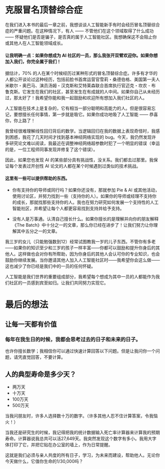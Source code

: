 # 克服冒名顶替综合症

在我们进入本书的最后一章之前，我想谈谈人工智能新手有时会经历冒名顶替综合症的严重问题。在这种情况下，有人 —— 不管他们在这个领域取得了什么成功 —— 怀疑他们是否是骗子，是否真的属于人工智能社区。我想确保这不会阻止你或其他人在人工智能领域成长。

#### 让我明确一点：如果你想成为 AI 社区的一员，那么我张开双臂欢迎你。如果你想加入我们，你完全属于我们！

据估计，70% 的人在某个时候经历过某种形式的冒名顶替综合症。许多有才华的人都公开谈论过这种经历，包括前脸书首席运营官雪莉・桑德伯格、美国第一夫人米歇尔・奥巴马、演员汤姆・汉克斯和艾特莱森联合首席执行官迈克・坎农 - 布鲁克斯。它发生在我们的社区，甚至发生在有成就的人中间。如果你自己从未经历过，那太好了！我希望你能和我一起鼓励和欢迎所有想加入我们社区的人。

人工智能在技术上是复杂的，它有相当一部分聪明和高能力的人。但是很容易忘记，要想擅长任何事情，第一步就是吸它。如果你成功地吸了人工智能 —— 恭喜你，你上路了！

我曾经很难理解线性回归背后的数学。当逻辑回归在我的数据上表现奇怪时，我感到困惑，我花了几天时间才找到基本神经网络实现的 bug。今天，我仍然发现许多研究论文难以阅读，我最近在调整神经网络超参数时犯了一个明显的错误（幸运的是，一位工程师同事发现并修复了这个错误）。

因此，如果您也发现 AI 的某些部分具有挑战性，没关系。我们都去过那里。我保证每个发表过开创性 AI 论文的人都在某个时候遇到过类似的技术挑战。

#### 这里有一些可以提供帮助的东西。

- 你有支持你的导师或同行吗？如果你还没有，那就参加 Pie & AI 或其他活动，使用讨论区，并努力找到一些（支持你的人）。如果你的导师或经理不支持你的成长，那就找那些支持你的人。我也在努力研究如何发展一个支持性的人工智能社区，并希望让每个人都更容易找到支持并给予支持。

- 没有人是万事通。认清自己擅长什么。如果你擅长的是理解并向你的朋友解释《The Batch》中十分之一的文章，那么你已经在进步了！让我们努力让你理解其中五分之一的文章。
 
我三岁的女儿（只能勉强数到12）经常试图教我一岁的儿子东西。不管你有多老——如果你的知识至少和三岁的孩子一样丰富——你都可以鼓励和提升你身后的其他人。这样做也会对你有所帮助，因为你身后的其他人会认可你的专业知识，也会鼓励你继续发展。当你邀请其他人加入人工智能社区时——我希望你会这么做——这也减少了你已经是我们中的一员的任何怀疑。

人工智能是我们世界的重要组成部分，我希望每个想成为其中一员的人都能作为我们社区的一员感到宾至如归。让我们共同努力实现它。

# 最后的想法
## 让每一天都有价值
### 每年在我生日的时候，我都会思考过去的日子和未来的日子。

也许你擅长数学；我相信你可以通过快速计算回答以下问题。但是让我问你一个问题，请凭直觉回答，不要计算。

## 人的典型寿命是多少天？
- 两万天
- 十万天
- 100万天
- 500万天

当我问朋友时，许多人选择数十万的数字。（许多其他人忍不住计算答案，令我恼火！）

当我还是研究生的时候，我记得把我的统计数据输入死亡率计算器来计算我的预期寿命。计算器说我总共可以活27,649天。我突然发现这个数字有多小。我用大字体打印了它，并把它贴在办公室的墙上，作为日常提醒。

这就是我们必须与亲人共度的所有日子，学习，为未来而建设，帮助他人。无论你今天做什么，它值你生命的1/30,000吗？
